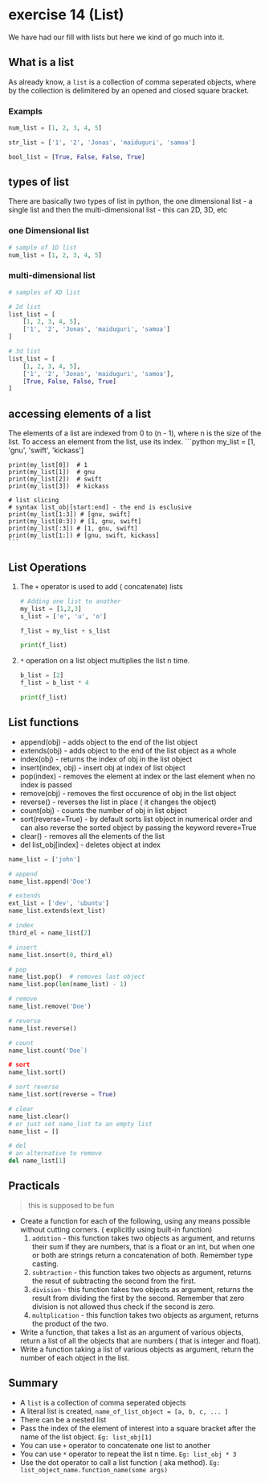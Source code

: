 # exercise 14 (List)
We have had our fill with lists but here we kind of go much into it.

## What is a list
As already know, a `list` is a collection of comma seperated objects, where by the collection is delimitered by an opened and closed square bracket.

### Exampls
```python
num_list = [1, 2, 3, 4, 5]

str_list = ['1', '2', 'Jonas', 'maiduguri', 'samoa']

bool_list = [True, False, False, True]
```

## types of list
There are basically two types of list in python, the one dimensional list - a single list and then the multi-dimensional list - this can 2D, 3D, etc

### one Dimensional list
```python
# sample of 1D list
num_list = [1, 2, 3, 4, 5]
```

### multi-dimensional list
```python
# samples of XD list

# 2d list
list_list = [
    [1, 2, 3, 4, 5],
    ['1', '2', 'Jonas', 'maiduguri', 'samoa']
]

# 3d list
list_list = [
    [1, 2, 3, 4, 5],
    ['1', '2', 'Jonas', 'maiduguri', 'samoa'],
    [True, False, False, True]
]

```

## accessing elements of a list
The elements of a list are indexed from 0 to (n - 1), where n is the size of the list. To access an element from the list, use its index.
    ```python
    my_list = [1, 'gnu', 'swift', 'kickass']
    
    print(my_list[0])  # 1
    print(my_list[1])  # gnu
    print(my_list[2])  # swift
    print(my_list[3])  # kickass

    # list slicing
    # syntax list_obj[start:end] - the end is esclusive
    print(my_list[1:3]) # [gnu, swift]
    print(my_list[0:3]) # [1, gnu, swift]
    print(my_list[:3]) # [1, gnu, swift]
    print(my_list[1:]) # [gnu, swift, kickass]
    ```

## List Operations
1. The `+` operator is used to add ( concatenate) lists
    ```python 
    # Adding one list to another
    my_list = [1,2,3]
    s_list = ['e', 'u', 'o']

    f_list = my_list + s_list

    print(f_list)
    ```
1. `*` operation on a list object multiplies the list n time.
    ```python
    b_list = [2]
    f_list = b_list * 4

    print(f_list)
    ```


## List functions
* append(obj) - adds object to the end of the list object
* extends(obj) - adds object to the end of the list object as a whole
* index(obj) - returns the index of obj in the list object
* insert(index, obj) - insert obj at index of list object
* pop(index) - removes the element at index or the last element when no index is passed
* remove(obj) - removes the first occurence of obj in the list object
* reverse() - reverses the list in place ( it changes the object)
* count(obj) - counts the number of obj in list object
* sort(reverse=True) - by default sorts list object in numerical order and can also reverse the sorted object by passing the keyword revere=True
* clear() - removes all the elements of the list
* del list_obj[index] - deletes object at index

```python
name_list = ['john']

# append
name_list.append('Doe')

# extends
ext_list = ['dev', 'ubuntu']
name_list.extends(ext_list)

# index
third_el = name_list[2]

# insert
name_list.insert(0, third_el)

# pop
name_list.pop()  # removes last object
name_list.pop(len(name_list) - 1)

# remove
name_list.remove('Doe')

# reverse
name_list.reverse()

# count
name_list.count('Doe`)

# sort
name_list.sort()

# sort reverse
name_list.sort(reverse = True)

# clear
name_list.clear()
# or just set name_list to an empty list
name_list = []

# del
# an alternative to remove
del name_list[1]
```

## Practicals
> this is supposed to be fun

* Create a function for each of the following, using any means possible without cutting corners. ( explicitly using built-in function)
    1. `addition` - this function takes two objects as argument,  and returns their sum if they are numbers, that is a float or an int, but when one or both are strings return a concatenation of both. Remember type casting.
    1. `subtraction` - this function takes two objects as argument, returns the resut of subtracting the second from the first.
    1. `division` - this function takes two objects as argument, returns the result from dividing the first by the second. Remember that zero division is not allowed thus check if the second is zero.
    1. `multplication` - this function takes two objects as argument, returns the product of the two.
* Write a function, that takes a list as an argument of various objects, return a list of all the objects that are numbers ( that is integer and float).
* Write a function taking a list of various objects as argument, return the number of each object in the list.

## Summary
* A `list` is a collection of comma seperated objects
* A literal list is created, `name_of_list_object = [a, b, c, ... ]`
* There can be a nested list
* Pass the index of the element of interest into a square bracket after the name of the list object. `Eg: list_obj[1]`
* You can use `+` operator to concatenate one list to another
* You can use `*` operator to repeat the list n time. `Eg: list_obj * 3`
* Use the dot operator to call a list function ( aka method). `Eg: list_object_name.function_name(some args)`